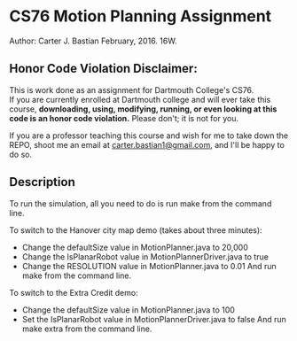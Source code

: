 # CS76 Motion Planning Assignment

Author:   Carter J. Bastian
          February, 2016. 16W.

## Honor Code Violation Disclaimer:                                                
This is work done as an assignment for Dartmouth College's CS76.                   
If you are currently enrolled at Dartmouth college and will ever take this course, **downloading, using, modifying, running, or even looking at this code is an honor code violation.** Please don't; it is not for you.
                                                                                   
If you are a professor teaching this course and wish for me to take down the REPO, shoot me an email at carter.bastian1@gmail.com, and I'll be happy to do so. 

## Description
To run the simulation, all you need to do is run
  make
from the command line.


To switch to the Hanover city map demo (takes about three minutes):
- Change the defaultSize value in MotionPlanner.java to 20,000
- Change the IsPlanarRobot value in MotionPlannerDriver.java to true
- Change the RESOLUTION value in MotionPlanner.java to 0.01
And run
  make
from the command line.


To switch to the Extra Credit demo:
- Change the defaultSize value in MotionPlanner.java to 100
- Set the IsPlanarRobot value in MotionPlannerDriver.java to false
And run
  make extra
from the command line.
